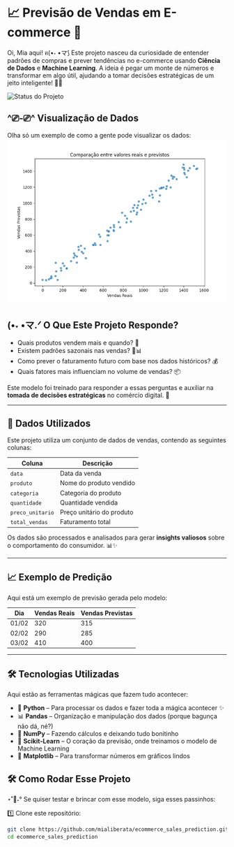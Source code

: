 # 📈 Previsão de Vendas em E-commerce 🚀  

Oi, Mia aqui! ฅ(•˕ •マ⟆ Este projeto nasceu da curiosidade de entender padrões de compras e prever tendências no e-commerce usando **Ciência de Dados** e **Machine Learning**. A ideia é pegar um monte de números e transformar em algo útil, ajudando a tomar decisões estratégicas de um jeito inteligente! 🧠✨  

![Status do Projeto](https://img.shields.io/badge/status-Em%20Desenvolvimento-yellow)

## ^⎚-⎚^ Visualização de Dados  
Olha só um exemplo de como a gente pode visualizar os dados:  
![Gráfico 1](./img/minha-imagem.png.png)

## (•˕ •マ.ᐟ O Que Este Projeto Responde?  

- Quais produtos vendem mais e quando? 📅  
- Existem padrões sazonais nas vendas? 🎄📊  
- Como prever o faturamento futuro com base nos dados históricos? 💰  
- Quais fatores mais influenciam no volume de vendas? 📦  

Este modelo foi treinado para responder a essas perguntas e auxiliar na **tomada de decisões estratégicas** no comércio digital. 🚀  

---

## 📂 Dados Utilizados  

Este projeto utiliza um conjunto de dados de vendas, contendo as seguintes colunas:  

| Coluna | Descrição |
|--------|-------------|
| `data` | Data da venda |
| `produto` | Nome do produto vendido |
| `categoria` | Categoria do produto |
| `quantidade` | Quantidade vendida |
| `preco_unitario` | Preço unitário do produto |
| `total_vendas` | Faturamento total |

Os dados são processados e analisados para gerar **insights valiosos** sobre o comportamento do consumidor. 📊✨  

---

## 📈 Exemplo de Predição  

Aqui está um exemplo de previsão gerada pelo modelo:  

| Dia  | Vendas Reais | Vendas Previstas |
|------|-------------|-----------------|
| 01/02 | 320         | 315             |
| 02/02 | 290         | 285             |
| 03/02 | 410         | 400             |


---

## 🛠️ Tecnologias Utilizadas  
Aqui estão as ferramentas mágicas que fazem tudo acontecer:  

- 🐍 **Python** – Para processar os dados e fazer toda a mágica acontecer ✨  
- 📊 **Pandas** – Organização e manipulação dos dados (porque bagunça não dá, né?)  
- 🔢 **NumPy** – Fazendo cálculos e deixando tudo bonitinho  
- 🤖 **Scikit-Learn** – O coração da previsão, onde treinamos o modelo de Machine Learning  
- 🎨 **Matplotlib** – Para transformar números em gráficos lindos  

## 🛠️ Como Rodar Esse Projeto  

⋆˚🐾˖° Se quiser testar e brincar com esse modelo, siga esses passinhos:  

1️⃣ Clone este repositório:  
   ```bash
   git clone https://github.com/mialiberata/ecommerce_sales_prediction.git
   cd ecommerce_sales_prediction
   
